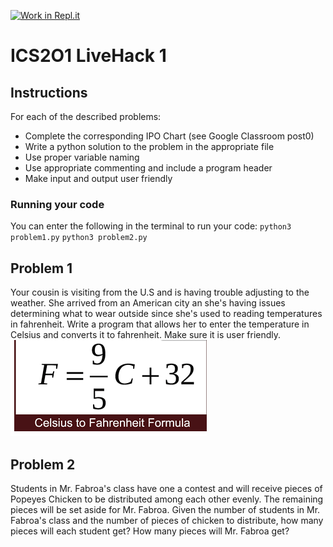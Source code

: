 [![Work in Repl.it](https://classroom.github.com/assets/work-in-replit-14baed9a392b3a25080506f3b7b6d57f295ec2978f6f33ec97e36a161684cbe9.svg)](https://classroom.github.com/online_ide?assignment_repo_id=3787332&assignment_repo_type=AssignmentRepo)
# ICS2O1 LiveHack 1

## Instructions
For each of the described problems:
* Complete the corresponding IPO Chart (see Google Classroom post0)
* Write a python solution to the problem in the appropriate file
* Use proper variable naming
* Use appropriate commenting and include a program header
* Make input and output user friendly



### Running your code
You can enter the following in the terminal to run your code:
`python3 problem1.py`
`python3 problem2.py`

## Problem 1
Your cousin is visiting from the U.S and is having trouble adjusting to the weather.  She arrived from an American city an she's having issues determining what to wear outside since she's used to reading temperatures in fahrenheit.  Write a program that allows her to enter the temperature in Celsius and converts it to fahrenheit.  Make sure it is user friendly.
![formula](ctoF.png)

## Problem 2
Students in Mr. Fabroa's class have one a contest and will receive pieces of Popeyes Chicken to be distributed among each other evenly.  The remaining pieces will be set aside for Mr. Fabroa.  Given the number of students in Mr. Fabroa's class and the number of pieces of chicken to distribute, how many pieces will each student get?  How many pieces will Mr. Fabroa get?





